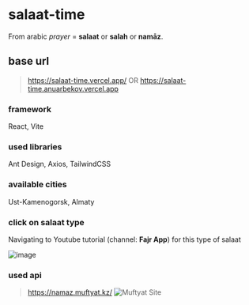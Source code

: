 # salaat-time  
From arabic _prayer_ = **salaat** or **salah** or **namāz**.

## base url
> https://salaat-time.vercel.app/
OR
> https://salaat-time.anuarbekov.vercel.app
### framework
React, Vite

### used libraries
Ant Design, Axios, TailwindCSS

### available cities
Ust-Kamenogorsk, Almaty

### click on salaat type
Navigating to Youtube tutorial (channel: **Fajr App**) for this type of salaat

![image](https://github.com/Anuarbekov/namaz-time/assets/68756607/e76fa5a0-fe2f-4169-92b6-728833938f6d)

### used api
>  https://namaz.muftyat.kz/
![Muftyat Site](https://github.com/Anuarbekov/namaz-time/assets/68756607/931e92f2-8b83-4d48-ba36-f58b75fb7b3a)
